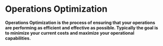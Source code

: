 # Operations Optimization
**Operations Optimization is the process of ensuring that your operations are performing as efficient and effective as possible. Typically the goal is to minimize your current costs and maximize your operational capabilities.**

